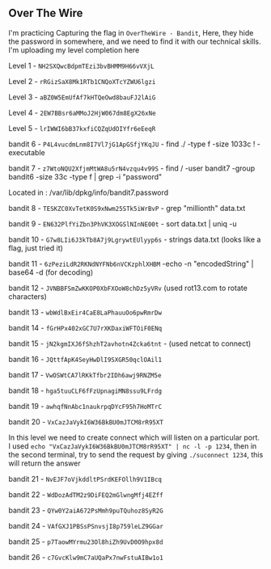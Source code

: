 ## Over The Wire

I'm practicing Capturing the flag in `OverTheWire - Bandit`, Here, they hide 
the password in somewhere, and we need to find it with 
our technical skills. I'm uploading my level completion here

Level 1 - `NH2SXQwcBdpmTEzi3bvBHMM9H66vVXjL`

Level 2 - `rRGizSaX8Mk1RTb1CNQoXTcYZWU6lgzi`

Level 3 - `aBZ0W5EmUfAf7kHTQeOwd8bauFJ2lAiG`

Level 4 - `2EW7BBsr6aMMoJ2HjW067dm8EgX26xNe`

Level 5 - `lrIWWI6bB37kxfiCQZqUdOIYfr6eEeqR`

bandit 6 - `P4L4vucdmLnm8I7Vl7jG1ApGSfjYKqJU` - find ./ -type f -size 1033c ! -executable

bandit 7 - `z7WtoNQU2XfjmMtWA8u5rN4vzqu4v99S` - find / -user bandit7 -group bandit6 -size 33c -type f | grep -i "password" 

Located in : /var/lib/dpkg/info/bandit7.password 

bandit 8 - `TESKZC0XvTetK0S9xNwm25STk5iWrBvP` - grep "millionth" data.txt

bandit 9 - `EN632PlfYiZbn3PhVK3XOGSlNInNE00t` - sort data.txt | uniq -u

bandit 10 - `G7w8LIi6J3kTb8A7j9LgrywtEUlyyp6s` - strings data.txt (looks like a flag, just tried it)

bandit 11 - `6zPeziLdR2RKNdNYFNb6nVCKzphlXHBM` -echo -n "encodedString" | base64 -d (for decoding)

bandit 12 - `JVNBBFSmZwKKOP0XbFXOoW8chDz5yVRv` (used rot13.com to rotate characters)

bandit 13 - `wbWdlBxEir4CaE8LaPhauuOo6pwRmrDw`

bandit 14 - `fGrHPx402xGC7U7rXKDaxiWFTOiF0ENq`

bandit 15 - `jN2kgmIXJ6fShzhT2avhotn4Zcka6tnt` - (used netcat to connect)

bandit 16 - `JQttfApK4SeyHwDlI9SXGR50qclOAil1` 

bandit 17 - `VwOSWtCA7lRKkTfbr2IDh6awj9RNZM5e`

bandit 18 - `hga5tuuCLF6fFzUpnagiMN8ssu9LFrdg`

bandit 19 - `awhqfNnAbc1naukrpqDYcF95h7HoMTrC`

bandit 20 - `VxCazJaVykI6W36BkBU0mJTCM8rR95XT`

In this level we need to create connect which will listen on a particular port. I used `echo "VxCazJaVykI6W36BkBU0mJTCM8rR95XT" | nc -l -p 1234`, then in the second terminal, try to send the request by giving `./suconnect 1234`, this will return the answer

bandit 21 - `NvEJF7oVjkddltPSrdKEFOllh9V1IBcq` 

bandit 22 - `WdDozAdTM2z9DiFEQ2mGlwngMfj4EZff`

bandit 23 - `QYw0Y2aiA672PsMmh9puTQuhoz8SyR2G`

bandit 24 - `VAfGXJ1PBSsPSnvsjI8p759leLZ9GGar`

bandit 25 - `p7TaowMYrmu23Ol8hiZh9UvD0O9hpx8d`

bandit 26 - `c7GvcKlw9mC7aUQaPx7nwFstuAIBw1o1`
